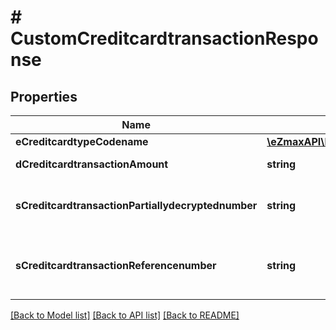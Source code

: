 # # CustomCreditcardtransactionResponse

## Properties

Name | Type | Description | Notes
------------ | ------------- | ------------- | -------------
**eCreditcardtypeCodename** | [**\eZmaxAPI\Model\FieldECreditcardtypeCodename**](FieldECreditcardtypeCodename.md) |  |
**dCreditcardtransactionAmount** | **string** | The amount of the Creditcardtransaction |
**sCreditcardtransactionPartiallydecryptednumber** | **string** | The partially decrypted credit card number used in the Creditcardtransaction |
**sCreditcardtransactionReferencenumber** | **string** | The reference number on the creditcard service for the Creditcardtransaction |

[[Back to Model list]](../../README.md#models) [[Back to API list]](../../README.md#endpoints) [[Back to README]](../../README.md)

